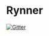 # Rynner

[![Gitter](https://badges.gitter.im/rynner-framework/Lobby.svg)](https://gitter.im/rynner-framework/Lobby?utm_source=badge&utm_medium=badge&utm_campaign=pr-badge&utm_content=badge)